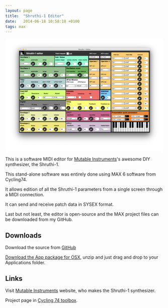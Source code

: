 ```yaml
---
layout: page
title:  "Shruthi-1 Editor"
date:   2014-06-18 10:58:18 +0100
tags: max
---
```

![Shruthi-1 Editor](/assets/software/shruthi-1-editor.png)

This is a software MIDI editor for [Mutable Instruments](https://mutable-instruments.net)'s awesome DIY synthesizer, the Shruthi-1.

This stand-alone software was entirely done using MAX 6 software from Cycling74.

It allows edition of all the Shruthi-1 parameters from a single screen through a MIDI connection.

It can send and receive patch data in SYSEX format.

Last but not least, the editor is open-source and the MAX project files can be downloaded from my GitHub.

## Downloads
Download the source from [GitHub](https://github.com/sdretu/Shruthi-1-Editor)

[Download the App package for OSX](/assets/software/Shruthi-1_Editor.app.zip), unzip and just drag and drop to your Applications folder.

## Links
Visit [Mutable Instruments](https://mutable-instruments.net) website, who makes the Shruthi-1 synthesizer.

Project page in [Cycling 74 toolbox](http://cycling74.com/toolbox/shruthi-1-editor).
